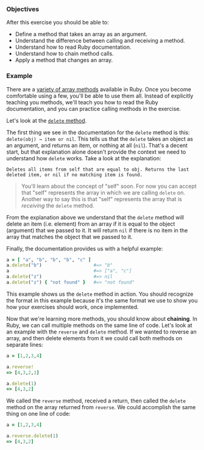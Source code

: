 <!-- { ids:[75], language:'Ruby', type:'workshop', order: 2, name:'Array Manipulation', description:'Learn how to manipulate arrays with methods.' }-->

### Objectives

After this exercise you should be able to:

- Define a method that takes an array as an argument.
- Understand the difference between calling and receiving a method.
- Understand how to read Ruby documentation.
- Understand how to chain method calls.
- Apply a method that changes an array.

### Example

There are a [variety of array methods](http://ruby-doc.org/core-2.2.0/Array.html) available in Ruby. Once you become comfortable using a few, you'll be able to use them all. Instead of explicitly teaching you methods, we'll teach you how to read the Ruby documentation, and you can practice calling methods in the exercise.

Let's look at the [`delete` method](http://ruby-doc.org/core-2.2.0/Array.html#method-i-delete).

The first thing we see in the documentation for the `delete` method is this: `delete(obj) → item or nil`. This tells us that the `delete` takes an object as an argument, and returns an item, or nothing at all (`nil`). That's a decent start, but that explanation alone doesn't provide the context we need to understand how `delete` works. Take a look at the explanation:

```
Deletes all items from self that are equal to obj. Returns the last deleted item, or nil if no matching item is found.
```

> You'll learn about the concept of "self" soon. For now you can accept that "self" represents the array in which we are calling `delete` on. Another way to say this is that "self" represents the array that is _receiving_ the `delete` method.

From the explanation above we understand that the `delete` method will delete an item (i.e. element) from an array if it is equal to the object (argument) that we passed to it. It will return `nil` if there is no item in the array that matches the object that we passed to it.

Finally, the documentation provides us with a helpful example:

```ruby
a = [ "a", "b", "b", "b", "c" ]
a.delete("b")                   #=> "b"
a                               #=> ["a", "c"]
a.delete("z")                   #=> nil
a.delete("z") { "not found" }   #=> "not found"
```

This example shows us the `delete` method in action. You should recognize the format in this example because it's the same format we use to show you how your exercises should work, once implemented.

Now that we're learning more methods, you should know about **chaining**. In Ruby, we can call multiple methods on the same line of code. Let's look at an example with the `reverse` and `delete` method. If we wanted to reverse an array, and then delete elements from it we could call both methods on separate lines:

```ruby
a = [1,2,3,4]

a.reverse!
=> [4,3,2,1]

a.delete(1)
=> [4,3,2]
```

We called the `reverse` method, received a return, then called the `delete` method on the array returned from `reverse`. We could accomplish the same thing on one line of code:

```ruby
a = [1,2,3,4]

a.reverse.delete(1)
=> [4,3,2]
```
